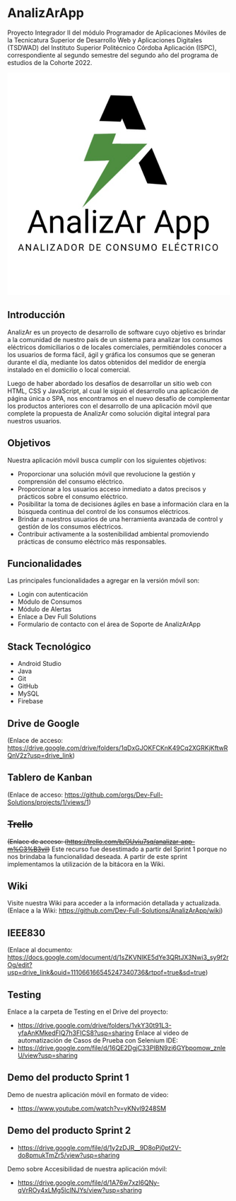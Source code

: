 # AnalizArApp
Proyecto Integrador II del módulo Programador de Aplicaciones Móviles de la Tecnicatura Superior de Desarrollo Web y Aplicaciones Digitales (TSDWAD) del Instituto Superior Politécnico Córdoba Aplicación (ISPC), correspondiente al segundo semestre del segundo año del programa de estudios de la Cohorte 2022.

![imagen](https://github.com/Dev-Full-Solutions/AnalizArApp/blob/main/Imagenes/AnalizArApp.jpeg)

## Introducción
AnalizAr es un proyecto de desarrollo de software cuyo objetivo es brindar a la comunidad de nuestro país de un sistema para analizar los consumos eléctricos domiciliarios o de locales comerciales, permitiéndoles conocer a los usuarios de forma fácil, ágil y gráfica los consumos que se generan durante el día, mediante los datos obtenidos del medidor de energía instalado en el domicilio o local comercial.

Luego de haber abordado los desafíos de desarrollar un sitio web con HTML, CSS y JavaScript, al cual le siguió el desarrollo una aplicación de página única o SPA, nos encontramos en el nuevo desafío de complementar los productos anteriores con el desarrollo de una aplicación móvil que complete la propuesta de AnalizAr como solución digital integral para nuestros usuarios.

## Objetivos
Nuestra aplicación móvil busca cumplir con los siguientes objetivos:
- Proporcionar una solución móvil que revolucione la gestión y comprensión del consumo eléctrico.
- Proporcionar a los usuarios acceso inmediato a datos precisos y prácticos sobre el consumo eléctrico.
- Posibilitar la toma de decisiones ágiles en base a información clara en la búsqueda continua del control de los consumos eléctricos.
- Brindar a nuestros usuarios de una herramienta avanzada de control y gestión de los consumos eléctricos.
- Contribuir activamente a la sostenibilidad ambiental promoviendo prácticas de consumo eléctrico más responsables.

## Funcionalidades
Las principales funcionalidades a agregar en la versión móvil son:
- Login con autenticación
- Módulo de Consumos
- Módulo de Alertas
- Enlace a Dev Full Solutions
- Formulario de contacto con el área de Soporte de AnalizArApp

## Stack Tecnológico
- Android Studio
- Java
- Git
- GitHub
- MySQL
- Firebase

## Drive de Google
(Enlace de acceso: https://drive.google.com/drive/folders/1qDxGJOKFCKnK49Cq2XGRKjKftwRQnV2z?usp=drive_link)

## Tablero de Kanban
(Enlace de acceso: https://github.com/orgs/Dev-Full-Solutions/projects/1/views/1)

## ~~Trello~~
~~(Enlace de acceso: (https://trello.com/b/OUviu7sq/analizar-app-m%C3%B3vil)~~ 
Este recurso fue desestimado a partir del Sprint 1 porque no nos brindaba la funcionalidad deseada. A partir de este sprint implementamos la utilización de la bitácora en la Wiki.

## Wiki
Visite nuestra Wiki para acceder a la información detallada y actualizada.
(Enlace a la Wiki: https://github.com/Dev-Full-Solutions/AnalizArApp/wiki)

## IEEE830
(Enlace al documento: https://docs.google.com/document/d/1sZKVNIKE5dYe3QRtJX3Nwi3_sy9f2rOg/edit?usp=drive_link&ouid=111066166545247340736&rtpof=true&sd=true)

## Testing
Enlace a la carpeta de Testing en el Drive del proyecto: 
- https://drive.google.com/drive/folders/1vkY30t91L3-yfaAnKMkedFlQ7h3FICS8?usp=sharing
Enlace al video de automatización de Casos de Prueba con Selenium IDE:
- https://drive.google.com/file/d/16QE2DgjC33PIBN9zi6GYbpomow_znleU/view?usp=sharing

## Demo del producto Sprint 1
Demo de nuestra aplicación móvil en formato de video:
- https://www.youtube.com/watch?v=yKNvl9248SM

## Demo del producto Sprint 2
- https://drive.google.com/file/d/1y2zDJR__9D8oPj0pt2V-do8pmukTmZr5/view?usp=sharing

Demo sobre Accesibilidad de nuestra aplicación móvil:
- https://drive.google.com/file/d/1A76w7xzI6QNy-qVrROy4xLMg5lcINJYs/view?usp=sharing


